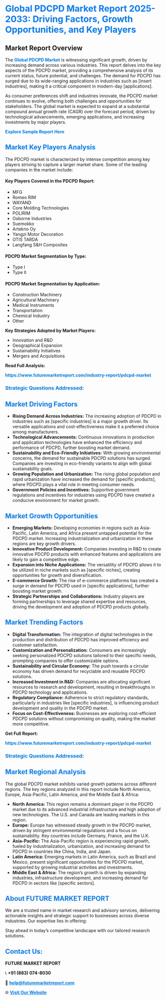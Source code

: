 <h1 style="color: #007BFF;">Global PDCPD Market Report 2025-2033: Driving Factors, Growth Opportunities, and Key Players</h1>

<section id="overview">
<h2>Market Report Overview</h2>
<p>The <a href="https://www.futuremarketreport.com/industry-report/pdcpd-market" style="color: #007BFF; text-decoration: none;"><strong>Global PDCPD Market</strong></a> is witnessing significant growth, driven by increasing demand across various industries. This report delves into the key aspects of the PDCPD market, providing a comprehensive analysis of its current status, future potential, and challenges. The demand for PDCPD has surged due to its wide-ranging applications in industries such as [insert industries], making it a critical component in modern-day [applications].</p>
<p>As consumer preferences shift and industries innovate, the PDCPD market continues to evolve, offering both challenges and opportunities for stakeholders. The global market is expected to expand at a substantial compound annual growth rate (CAGR) over the forecast period, driven by technological advancements, emerging applications, and increasing investments by major players.</p>
</section>

<section id="overview">
<p><a href="https://www.futuremarketreport.com/request-sample/reportId=88553" style="color: #007BFF; text-decoration: none;"><strong>Explore Sample Report Here</strong></a></p>
</section>

<section id="key-players">
<h2 style="color: #007BFF;">Market Key Players Analysis</h2>
<p>The PDCPD market is characterized by intense competition among key players striving to capture a larger market share. Some of the leading companies in the market include:</p>
<h4>Key Players Covered in the PDCPD Report:</h4>
<ul><li>MFG</li><li>Romeo RIM</li><li>WAYAND</li><li>Core Molding Technologies</li><li>POLIRIM</li><li>Osborne Industries</li><li>Suemokko</li><li>Artekno Oy</li><li>Yangzi Motor Decoration</li><li>OTIS TARDA</li><li>Langfang S&amp;H Composites</li></ul>
<h4>PDCPD Market Segmentation by Type:</h4>
<ul><li>Type I</li><li>Type II</li></ul>

<h4>PDCPD Market Segmentation by Application:</h4>
<ul><li>Construction Machinery</li><li>Agricultural Machinery</li><li>Medical Instruments</li><li>Transportation</li><li>Chemical Industry</li><li>Other</li></ul>
<p><strong>Key Strategies Adopted by Market Players:</strong></p>
<ul>
<li>Innovation and R&D</li>
<li>Geographical Expansion</li>
<li>Sustainability Initiatives</li>
<li>Mergers and Acquisitions</li>
</ul>
</section>

<section>
<p><strong>Read Full Analysis: </strong></p><a href="https://www.futuremarketreport.com/industry-report/pdcpd-market" style="color: #007BFF; text-decoration: none;"><strong>https://www.futuremarketreport.com/industry-report/pdcpd-market</strong></a>
<h3 style="color: #007BFF;">Strategic Questions Addressed:</h3>
</section>

<section id="driving-factors">
<h2 style="color: #007BFF;">Market Driving Factors</h2>
<ul>
<li><strong>Rising Demand Across Industries:</strong> The increasing adoption of PDCPD in industries such as [specific industries] is a major growth driver. Its versatile applications and cost-effectiveness make it a preferred choice among manufacturers.</li>
<li><strong>Technological Advancements:</strong> Continuous innovations in production and application technologies have enhanced the efficiency and performance of PDCPD, further boosting market demand.</li>
<li><strong>Sustainability and Eco-Friendly Initiatives:</strong> With growing environmental concerns, the demand for sustainable PDCPD solutions has surged. Companies are investing in eco-friendly variants to align with global sustainability goals.</li>
<li><strong>Growing Population and Urbanization:</strong> The rising global population and rapid urbanization have increased the demand for [specific products], where PDCPD plays a vital role in meeting consumer needs.</li>
<li><strong>Government Policies and Incentives:</strong> Supportive government regulations and incentives for industries using PDCPD have created a conducive environment for market growth.</li>
</ul>
</section>

<section id="growth-opportunities">
<h2 style="color: #007BFF;">Market Growth Opportunities</h2>
<ul>
<li><strong>Emerging Markets:</strong> Developing economies in regions such as Asia-Pacific, Latin America, and Africa present untapped potential for the PDCPD market. Increasing industrialization and urbanization in these regions are key growth drivers.</li>
<li><strong>Innovative Product Development:</strong> Companies investing in R&D to create innovative PDCPD products with enhanced features and applications are likely to gain a competitive edge.</li>
<li><strong>Expansion into Niche Applications:</strong> The versatility of PDCPD allows it to be utilized in niche markets such as [specific niches], creating opportunities for growth and diversification.</li>
<li><strong>E-commerce Growth:</strong> The rise of e-commerce platforms has created a surge in demand for PDCPD used in [specific applications], further boosting market growth.</li>
<li><strong>Strategic Partnerships and Collaborations:</strong> Industry players are forming partnerships to leverage shared expertise and resources, driving the development and adoption of PDCPD products globally.</li>
</ul>
</section>

<section id="trending-factors">
<h2 style="color: #007BFF;">Market Trending Factors</h2>
<ul>
<li><strong>Digital Transformation:</strong> The integration of digital technologies in the production and distribution of PDCPD has improved efficiency and customer satisfaction.</li>
<li><strong>Customization and Personalization:</strong> Consumers are increasingly seeking personalized PDCPD solutions tailored to their specific needs, prompting companies to offer customizable options.</li>
<li><strong>Sustainability and Circular Economy:</strong> The push towards a circular economy has driven demand for recyclable and reusable PDCPD solutions.</li>
<li><strong>Increased Investment in R&D:</strong> Companies are allocating significant resources to research and development, resulting in breakthroughs in PDCPD technology and applications.</li>
<li><strong>Regulatory Compliance:</strong> Adherence to strict regulatory standards, particularly in industries like [specific industries], is influencing product development and quality in the PDCPD market.</li>
<li><strong>Focus on Cost-Effectiveness:</strong> Businesses are exploring cost-efficient PDCPD solutions without compromising on quality, making the market more competitive.</li>
</ul>
</section>

<section>
<p><strong>Get Full Report: </strong></p><a href="https://www.futuremarketreport.com/industry-report/pdcpd-market" style="color: #007BFF; text-decoration: none;"><strong>https://www.futuremarketreport.com/industry-report/pdcpd-market</strong></a>
<h3 style="color: #007BFF;">Strategic Questions Addressed:</h3>
</section>


<section id="regional-analysis">
<h2 style="color: #007BFF;">Market Regional Analysis</h2>
<p>The global PDCPD market exhibits varied growth patterns across different regions. The key regions analyzed in this report include North America, Europe, Asia-Pacific, Latin America, and the Middle East & Africa:</p>
<ul>
<li><strong>North America:</strong> This region remains a dominant player in the PDCPD market due to its advanced industrial infrastructure and high adoption of new technologies. The U.S. and Canada are leading markets in this region.</li>
<li><strong>Europe:</strong> Europe has witnessed steady growth in the PDCPD market, driven by stringent environmental regulations and a focus on sustainability. Key countries include Germany, France, and the U.K.</li>
<li><strong>Asia-Pacific:</strong> The Asia-Pacific region is experiencing rapid growth, fueled by industrialization, urbanization, and increasing demand for PDCPD in countries like China, India, and Japan.</li>
<li><strong>Latin America:</strong> Emerging markets in Latin America, such as Brazil and Mexico, present significant opportunities for the PDCPD market, supported by growing industrial activities and investments.</li>
<li><strong>Middle East & Africa:</strong> The region’s growth is driven by expanding industries, infrastructure development, and increasing demand for PDCPD in sectors like [specific sectors].</li>
</ul>
</section>

<footer>
<h2 style="color: #007BFF;">About FUTURE MARKET REPORT</h2>
<p>We are a trusted name in market research and advisory services, delivering actionable insights and strategic support to businesses across diverse industries. Our expertise lies in offering:</p>

<p>Stay ahead in today’s competitive landscape with our tailored research solutions.</p>

<h2 style="color: #007BFF;">Contact Us:</h2>
<p><strong>FUTURE MARKET REPORT</strong></p>
<p>📞 <strong>+91 (883) 074-8030</strong></p>
<p>📧 <strong><a href="mailto:help@futuremarketreport.com" style="color: #007BFF;">help@futuremarketreport.com</a></strong></p>
<p>🌐 <strong><a href="https://www.futuremarketreport.com/" style="color: #007BFF;">Visit Our Website</a></strong></p>
</footer>